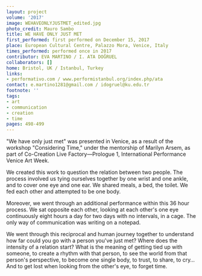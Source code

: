 ```yaml
---
layout: project
volume: '2017'
image: WEHAVEONLYJUSTMET_edited.jpg
photo_credit: Mauro Sambo
title: WE HAVE ONLY JUST MET
first_performed: first performed on December 15, 2017
place: European Cultural Centre, Palazzo Mora, Venice, Italy
times_performed: performed once in 2017
contributor: EVA MARTINO / I. ATA DOĞRUEL
collaborators: []
home: Bristol, UK / Istanbul, Turkey
links:
- performativo.com / www.performistanbul.org/index.php/ata
contact: e.martino1281@gmail.com / idogruel@ku.edu.tr
footnote: ''
tags:
- art
- communication
- creation
- time
pages: 498-499
---
```


"We have only just met" was presented in Venice, as a result of the workshop "Considering Time," under the mentorship of Marilyn Arsem, as part of Co-Creation Live Factory—Prologue 1, International Performance Venice Art Week.

We created this work to question the relation between two people. The process involved us tying ourselves together by one wrist and one ankle, and to cover one eye and one ear. We shared meals, a bed, the toilet. We fed each other and attempted to be one body.

Moreover, we went through an additional performance within this 36 hour process. We sat opposite each other, looking at each other's one eye continuously eight hours a day for two days with no intervals, in a cage. The only way of communication was writing on a notepad.

We went through this reciprocal and human journey together to understand how far could you go with a person you've just met? Where does the intensity of a relation start? What is the meaning of getting tied up with someone, to create a rhythm with that person, to see the world from that person's perspective, to become one single body, to trust, to share, to cry… And to get lost when looking from the other's eye, to forget time.

